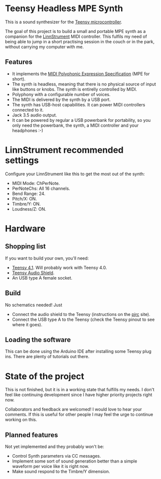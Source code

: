 # Teensy Headless MPE Synth
This is a sound synthesizer for the [Teensy microcontroller](https://www.pjrc.com/teensy/).

The goal of this project is to build a small and portable MPE synth as a companion
for the [LinnStrument](https://www.rogerlinndesign.com/linnstrument) MIDI controller. This fulfils my need of being able to jump in a short practising session in the couch or in the park,
without carrying my computer with me.

## Features
- It implements the [MIDI Polyohonic Expression Specification](https://www.midi.org/midi-articles/midi-polyphonic-expression-mpe) (MPE for short).
- The synth is headless, meaning that there is no physical source of input like
buttons or knobs. The synth is entirelly controlled by MIDI.
-  Polyphony with a configurable number of voices.
- The MIDI is delivered by the synth by a USB port.
- The synth has USB-host capabilities. It can power MIDI controllers connected
to it.
- Jack 3.5 audio output.
- It can be powered by regular a USB powerbank for portability, so you only need the powerbank, the synth, a MIDI controller and your headphones :-)

# LinnStrument recommended settings
Configure your LinnStrument like this to get the most out of the synth:

- MIDI Mode: ChPerNote.
- PerNoteChs: All 16 channels.
- Bend Range: 24.
- Pitch/X: ON.
- Timbre/Y: ON.
- Loudness/Z: ON.

# Hardware

## Shopping list

If you want to build your own, you'll need:
- [Teensy 4.1](https://www.pjrc.com/store/teensy41.html). Will probably work with Teensy 4.0.
- [Teensy Audio Shield](https://www.pjrc.com/store/teensy3_audio.html).
- An USB type A female socket.
## Build

No schematics needed! Just
- Connect the audio shield to the Teensy (instructions on the [pjrc](https://www.pjrc.com) site).
- Connect the USB type A to the Teensy (check the Teensy pinout to see where it goes).

## Loading the software
This can be done using the Arduino IDE after installing some Teensy plug ins. There are plenty of tutorials out there.

# State of the project

This is not finished, but it is in a working state that fulfills my needs. I don't feel like continuing development since I have higher priority projects right now.

Collaborators and feedback are welcomed! I would love to hear your comments. If this is useful for other people I may feel the urge to continue working on this.

## Planned features
Not yet implemented and they probably won't be:
- Control Synth parameters via CC messages.
- Implement some sort of sound generation better than a simple waveform per voice like it is right now.
- Make sound respond to the Timbre/Y dimension.